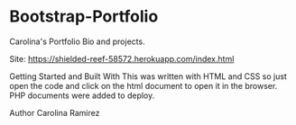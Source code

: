 # Bootstrap-Portfolio

Carolina's Portfolio 
Bio and projects. 

Site: https://shielded-reef-58572.herokuapp.com/index.html

Getting Started and Built With 
This was written with HTML and CSS so just open the code and click on the html document to open it in the browser. 
PHP documents were added to deploy. 

Author 
Carolina Ramirez 
